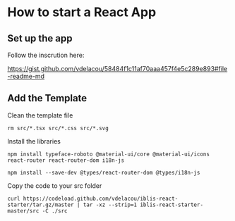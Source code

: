 # How to start a React App

## Set up the app

Follow the inscrution here:

https://gist.github.com/vdelacou/58484f1c11af70aaa457f4e5c289e893#file-readme-md

## Add the Template

Clean the template file

`rm src/*.tsx src/*.css src/*.svg`

Install the libraries

`npm install typeface-roboto @material-ui/core @material-ui/icons react-router react-router-dom i18n-js`

`npm install --save-dev @types/react-router-dom @types/i18n-js`

Copy the code to your src folder

`curl https://codeload.github.com/vdelacou/iblis-react-starter/tar.gz/master | tar -xz --strip=1 iblis-react-starter-master/src -C ./src`